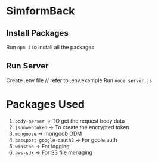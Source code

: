 # SimformBack

## Install Packages
Run `npm i` to install all the packages

## Run Server
Create .env file // refer to .env.example
Run `node server.js`

# Packages Used

1. `body-parser` -> TO get the request body data
2. `jsonwebtoken` -> To create the encrypted token
3. `mongoose` -> mongodb ODM
4. `passport-google-oauth2` ->  For goole auth
5. `winston` -> For logging
6. `aws-sdk` -> For S3 file managing